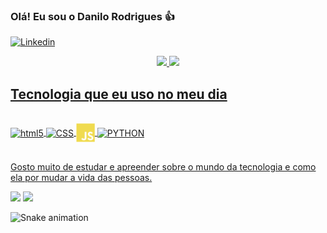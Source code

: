 
### Olá! Eu sou o Danilo Rodrigues 👍

[![Linkedin](https://img.shields.io/badge/LinkedIn-0077B5?style=for-the-badge&logo=linkedin&logoColor=white)](https://www.linkedin.com/in/DanRodris7/)

<div align="center">
  <a href="https://github.com/rafaballerini">
  <img height="180em" src="https://github-readme-stats.vercel.app/api?username=DanRodris&show_icons=true&theme=dracula&include_all_commits=true&count_private=true"/>
  <img height="180em" src="https://github-readme-stats.vercel.app/api/top-langs/?username=DanRodris&layout=compact&langs_count=7&theme=dracula"/>
</div>

## Tecnologia que eu uso no meu dia

<div style= "display: inline_block"><br>
<img align="center" height="30" alt="html5" src="https://cdn.jsdelivr.net/gh/devicons/devicon/icons/html5/html5-original.svg"/>
<img align="center" height="30" alt="CSS" src="https://cdn.jsdelivr.net/gh/devicons/devicon/icons/css3/css3-original.svg"/>
<img align="center" height="30" alt="JAVASCRIPT" src="https://raw.githubusercontent.com/devicons/devicon/master/icons/javascript/javascript-plain.svg"/>
<img align="center" height="30" alt="PYTHON" src="https://cdn.jsdelivr.net/gh/devicons/devicon/icons/python/python-original.svg"/>

</div><br>

Gosto muito de estudar e apreender sobre o mundo da tecnologia e como ela por mudar a vida das pessoas.
  
<a href="https://discord.com/channels/Dan Rodris#2605" target="_blank"><img src="https://img.shields.io/badge/Discord-7289DA?style=for-the-badge&logo=discord&logoColor=white" target="_blank"></a> 
  <a href = "mailto:danrodris7@gmail.com"><img src="https://img.shields.io/badge/Gmail-D14836?style=for-the-badge&logo=gmail&logoColor=white" target="_blank"></a>
  
 
  ![Snake animation](https://github.com/DanRodris/blob/output/github-contribution-grid-snake.svg)
 
</div>
